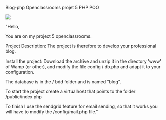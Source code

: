 Blog-php
Openclassrooms projet 5 PHP POO

<a href="https://www.codacy.com/app/siggwer/Blog-php?utm_source=github.com&amp;utm_medium=referral&amp;utm_content=siggwer/Blog-php&amp;utm_campaign=Badge_Grade"><img src="https://api.codacy.com/project/badge/Grade/ebdf191541024da1b3364534f80935af"/></a>

"Hello,

You are on my project 5 openclassrooms.

Project Description: The project is therefore to develop your professional blog.

Install the project: Download the archive and unzip it in the directory 'www' of Wamp (or other), and modify the file config / db.php and adapt it to your configuration.

The database is in the / bdd folder and is named "blog".

To start the project create a virtualhost that points to the folder /public/index.php

To finish I use the sendgrid feature for email sending, so that it works you will have to modify the /config/mail.php file."

